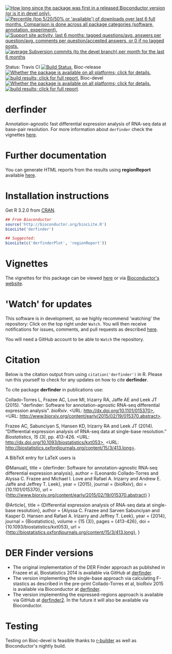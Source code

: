 <a href="http://www.bioconductor.org/packages/release/bioc/html/derfinder.html#since"><img border="0" src="http://www.bioconductor.org/shields/years-in-bioc/derfinder.svg" title="How long since the package was first in a released Bioconductor version (or is it in devel only)."></a> <a href="http://bioconductor.org/packages/stats/bioc/derfinder.html"><img border="0" src="http://www.bioconductor.org/shields/downloads/derfinder.svg" title="Percentile (top 5/20/50% or 'available') of downloads over last 6 full months. Comparison is done across all package categories (software, annotation, experiment)."></a> <a href="https://support.bioconductor.org/t/derfinder/"><img border="0" src="http://www.bioconductor.org/shields/posts/derfinder.svg" title="Support site activity, last 6 months: tagged questions/avg. answers per question/avg. comments per question/accepted answers, or 0 if no tagged posts."></a> <a href="http://www.bioconductor.org/packages/release/bioc/html/derfinder.html#svn_source"><img border="0" src="http://www.bioconductor.org/shields/commits/bioc/derfinder.svg" title="average Subversion commits (to the devel branch) per month for the last 6 months"></a>

Status: Travis CI [![Build Status](https://travis-ci.org/lcolladotor/derfinder.svg?branch=master)](https://travis-ci.org/lcolladotor/derfinder),
Bioc-release <a href="http://www.bioconductor.org/packages/release/bioc/html/derfinder.html#archives"><img border="0" src="http://www.bioconductor.org/shields/availability/release/derfinder.svg" title="Whether the package is available on all platforms; click for details."></a> <a href="http://bioconductor.org/checkResults/release/bioc-LATEST/derfinder/"><img border="0" src="http://www.bioconductor.org/shields/build/release/bioc/derfinder.svg" title="build results; click for full report"></a>,
Bioc-devel <a href="http://www.bioconductor.org/packages/devel/bioc/html/derfinder.html#archives"><img border="0" src="http://www.bioconductor.org/shields/availability/devel/derfinder.svg" title="Whether the package is available on all platforms; click for details."></a> <a href="http://bioconductor.org/checkResults/devel/bioc-LATEST/derfinder/"><img border="0" src="http://www.bioconductor.org/shields/build/devel/bioc/derfinder.svg" title="build results; click for full report"></a>.

derfinder
=========

Annotation-agnostic fast differential expression analysis of RNA-seq data at base-pair resolution. For more information about `derfinder` check the vignettes [here](http://www.bioconductor.org/packages/derfinder).


# Further documentation

You can generate HTML reports from the results using __regionReport__ 
available [here](https://github.com/lcolladotor/regionReport).

# Installation instructions

Get R 3.2.0 from [CRAN](http://cran.r-project.org/).

```R
## From Bioconductor
source('http://bioconductor.org/biocLite.R')
biocLite('derfinder')

## Suggested:
biocLite(c('derfinderPlot', 'regionReport'))
```

# Vignettes

The vignettes for this package can be viewed [here](http://lcolladotor.github.io/derfinder/) or via [Bioconductor's website](http://www.bioconductor.org/packages/derfinder).

# 'Watch' for updates

This software is in development, so we highly recommend 'watching' the 
repository: Click on the top right under `Watch`. You will then receive 
notifications for issues, comments, and pull requests as described 
[here](https://help.github.com/articles/notifications).

You will need a GitHub account to be able to `Watch` the repository.

# Citation

Below is the citation output from using `citation('derfinder')` in R. Please 
run this yourself to check for any updates on how to cite __derfinder__.

To cite package __derfinder__ in publications use:

Collado-Torres L, Frazee AC, Love MI, Irizarry RA, Jaffe AE and Leek JT (2015). "derfinder: Software for annotation-agnostic RNA-seq differential expression analysis". _bioRxiv_. <URL: http://dx.doi.org/10.1101/015370>, <URL:
http://www.biorxiv.org/content/early/2015/02/19/015370.abstract>.

Frazee AC, Sabunciyan S, Hansen KD, Irizarry RA and Leek JT (2014). “Differential expression analysis of RNA-seq data at
single-base resolution.” _Biostatistics_, *15 (3)*, pp. 413-426. <URL: http://dx.doi.org/10.1093/biostatistics/kxt053>, <URL:
http://biostatistics.oxfordjournals.org/content/15/3/413.long>.

A BibTeX entry for LaTeX users is

@Manual{,
    title = {derfinder: Software for annotation-agnostic RNA-seq differential expression analysis},
    author = {Leonardo Collado-Torres and Alyssa C. Frazee and Michael I. Love and Rafael A. Irizarry and Andrew E. Jaffe and Jeffrey T. Leek},
    year = {2015},
    journal = {bioRxiv},
    doi = {10.1101/015370},
    url = {http://www.biorxiv.org/content/early/2015/02/19/015370.abstract}
}

@Article{,
    title = {Differential expression analysis of RNA-seq data at single-base resolution},
    author = {Alyssa C. Frazee and Sarven Sabunciyan and Kasper D. Hansen and Rafael A. Irizarry and Jeffrey T. Leek},
    year = {2014},
    journal = {Biostatistics},
    volume = {15 (3)},
    pages = {413-426},
    doi = {10.1093/biostatistics/kxt053},
    url = {http://biostatistics.oxfordjournals.org/content/15/3/413.long},
}

# DER Finder versions

* The original implementation of the DER Finder approach as published in Frazee et al, Biostatistics 2014 is available via GitHub at [derfinder](https://github.com/leekgroup/derfinder).
* The version implementing the single-base approach via calculating F-stastics as described in the pre-print Collado-Torres et al, bioRxiv 2015 is available via Bioconductor at [derfinder](http://bioconductor.org/packages/derfinder).
* The version implementing the expressed-regions approach is available via GitHub at [derfinder2](https://github.com/leekgroup/derfinder2). In the future it will also be available via Bioconductor.

# Testing

Testing on Bioc-devel is feasible thanks to [r-builder](https://github.com/metacran/r-builder) as well as Bioconductor's nightly build.
